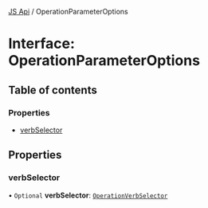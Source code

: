 [JS Api](../index.md) / OperationParameterOptions

# Interface: OperationParameterOptions

## Table of contents

### Properties

- [verbSelector](OperationParameterOptions.md#verbselector)

## Properties

### verbSelector

• `Optional` **verbSelector**: [`OperationVerbSelector`](../index.md#operationverbselector)
